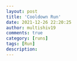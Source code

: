 ```yaml
---
layout: post
title: 'Cooldown Run'
date: 2021-12-26 22:20:25
author: multishiv19
comments: true
category: [runs]
tags: [Run]
description: 
---
```


<div width='100%' class='strava-embed-placeholder' data-embed-type='activity' data-embed-id='6428036857'></div>
<script src='https://strava-embeds.com/embed.js'></script>
